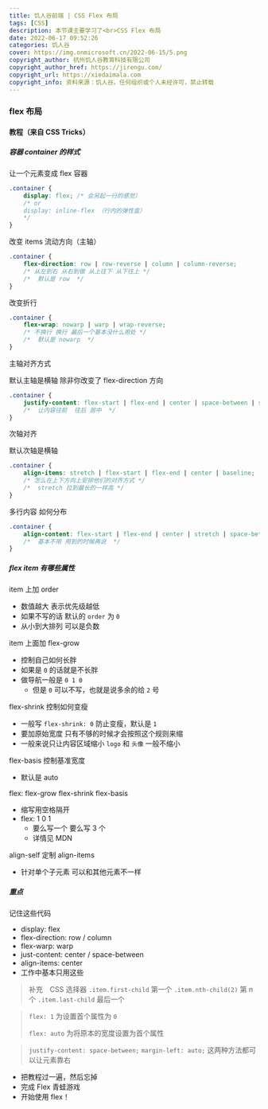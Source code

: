 ```yaml
---
title: 饥人谷前端 | CSS Flex 布局
tags: [CSS]
description: 本节课主要学习了<br>CSS Flex 布局
date: 2022-06-17 09:52:26
categories: 饥人谷
cover: https://img.onmicrosoft.cn/2022-06-15/5.png
copyright_author: 杭州饥人谷教育科技有限公司
copyright_author_href: https://jirengu.com/
copyright_url: https://xiedaimala.com
copyright_info: 资料来源：饥人谷。任何组织或个人未经许可，禁止转载
---
```

### flex 布局

#### 教程（来自 CSS Tricks）

##### 容器 container 的样式

让一个元素变成 flex 容器

```CSS
.container {
    display: flex; /* 会另起一行的感觉）
    /* or 
    display: inline-flex （行内的弹性盒）
    */
}
```

改变 items 流动方向（主轴）

```CSS
.container {
    flex-direction: row | row-reverse | column | column-reverse;
    /* 从左到右 从右到做 从上往下 从下往上 */
    /*  默认是 row  */
}
```

改变折行

```CSS
.container {
    flex-wrap: nowarp | warp | wrap-reverse;
    /* 不换行 换行 最后一个基本没什么用处 */
    /*  默认是 nowarp  */
}
```

主轴对齐方式

默认主轴是横轴
除非你改变了 flex-direction 方向
```CSS
.container {
    justify-content: flex-start | flex-end | center | space-between | space-around | space-evenly;
    /*  让内容往前  往后 居中  */
}
```

次轴对齐

默认次轴是横轴

```CSS
.container {
    align-items: stretch | flex-start | flex-end | center | baseline;
    /* 怎么在上下方向上安排他们的对齐方式 */
    /*  stretch 拉到最长的一样高 */
}
```

多行内容
如何分布

```CSS
.container {
    align-content: flex-start | flex-end | center | stretch | space-between | space-around;
    /*  基本不用 用到的时候再说  */
}
```

##### flex item 有哪些属性

item 上加 order

- 数值越大 表示优先级越低
- 如果不写的话 默认的 `order` 为 `0`
- 从小到大排列 可以是负数

item 上面加 flex-grow

- 控制自己如何长胖
- 如果是 `0` 的话就是不长胖
- 做导航一般是 `0 1 0`
  - 但是 `0` 可以不写，也就是说多余的给 `2` 号

flex-shrink 控制如何变瘦

- 一般写 `flex-shrink: 0` 防止变瘦，默认是 `1`
- 要加原始宽度 只有不够的时候才会按照这个规则来缩
- 一般来说只让内容区域缩小 `logo` 和 `头像` 一般不缩小

flex-basis 控制基准宽度

- 默认是 auto

flex: flex-grow flex-shrink flex-basis

- 缩写用空格隔开
- flex: 1 0 1
  - 要么写一个 要么写 3 个
  - 详情见 MDN

align-self 定制 align-items

- 针对单个子元素 可以和其他元素不一样

##### 重点

记住这些代码

- display: flex
- flex-direction: row / column
- flex-warp: warp
- just-content: center / space-between
- align-items: center
- 工作中基本只用这些

> 补充　CSS 选择器
> `.item.first-child` 第一个
> `.item.nth-child(2)` 第 n 个
> `.item.last-child` 最后一个

> `flex: 1` 为设置首个属性为 `0`
>
> `flex: auto` 为将原本的宽度设置为首个属性

> `justify-content: space-between;`
> `margin-left: auto;`
> 这两种方法都可以让元素靠右


- 把教程过一遍，然后忘掉
- 完成 Flex 青蛙游戏
- 开始使用 flex！